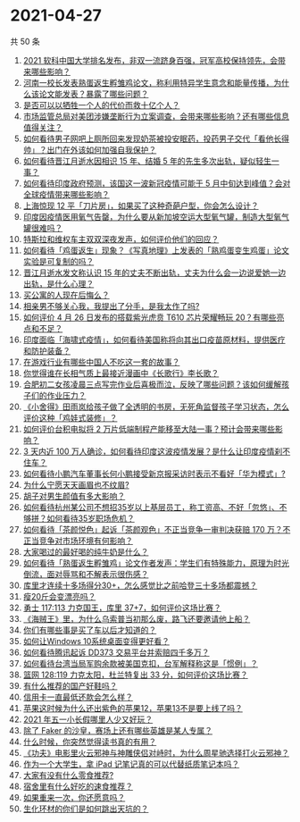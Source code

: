 # 2021-04-27

共 50 条

<!-- BEGIN -->
<!-- 最后更新时间 Tue Apr 27 2021 00:02:34 GMT+0800 (China Standard Time) -->

1. [2021
   软科中国大学排名发布，非双一流跻身百强，冠军高校保持领先，会带来哪些影响？](https://www.zhihu.com/question/456588330)
2. [河南一校长发表熟蛋返生孵雏鸡论文，称利用特异学生意念和能量传播，为什么该论文能发表？暴露了哪些问题？](https://www.zhihu.com/question/456600672)
3. [是否可以以牺牲一个人的代价而救十亿个人？](https://www.zhihu.com/question/382523269)
4. [市场监管总局对美团涉嫌垄断行为立案调查，会带来哪些影响？还有哪些信息值得关注？](https://www.zhihu.com/question/456670358)
5. [如何看待男子网吧上厕所回来发现奶茶被投安眠药，投药男子交代「看他长得帅」？出门在外该如何加强自我保护？](https://www.zhihu.com/question/456477743)
6. [如何看待晋江月逝水因相识 15 年、结婚 5
   年的先生多次出轨，疑似轻生一事？](https://www.zhihu.com/question/456456779)
7. [如何看待印度政府预测，该国这一波新冠疫情可能于 5
   月中旬达到峰值？会对全球疫情带来哪些影响？](https://www.zhihu.com/question/456604776)
8. [上海惊现 12 平「刀片房」，如果买了这种奇葩户型，你会怎么设计？](https://www.zhihu.com/question/455743955)
9. [印度因疫情医用氧气告罄，为什么要从新加坡空运大型氧气罐，制造大型氧气罐很难吗？](https://www.zhihu.com/question/456462365)
10. [特斯拉和维权车主双双深夜发声，如何评价他们的回应？](https://www.zhihu.com/question/456587915)
11. [如何看待「鸡蛋返生」现象？《写真地理》上发表的「熟鸡蛋变生鸡蛋」论文实验是可复制的吗？](https://www.zhihu.com/question/456600264)
12. [晋江月逝水发文称认识 15
    年的丈夫不断出轨，丈夫为什么会一边说爱她一边出轨，是什么心理？](https://www.zhihu.com/question/456437104)
13. [买公寓的人现在后悔么？](https://www.zhihu.com/question/292382327)
14. [相亲男不够关心我，我提出了分手，是我太作了吗?](https://www.zhihu.com/question/455591381)
15. [如何评价 4 月 26 日发布的搭载紫光虎贲 T610 芯片荣耀畅玩
    20？有哪些亮点和不足？](https://www.zhihu.com/question/456604855)
16. [印度面临「海啸式疫情」，如何看待美国称将向其出口疫苗原材料，提供医疗和防护装备？](https://www.zhihu.com/question/456591873)
17. [在游戏行业有哪些中国人不吃这一套的故事？](https://www.zhihu.com/question/454517038)
18. [你觉得谁在长相气质上最接近漫画中《长歌行》李长歌？](https://www.zhihu.com/question/454037694)
19. [合肥初二女孩凌晨三点写完作业后喜极而泣，反映了哪些问题？该如何缓解孩子们的作业压力？](https://www.zhihu.com/question/456173619)
20. [《小舍得》田雨岚给孩子做了全透明的书房，无死角监督孩子学习状态，怎么评价这种「鸡娃式装修」？](https://www.zhihu.com/question/456247026)
21. [如何评价台积电拟将 2
    万片低端制程产能移至大陆一事？预计会带来哪些影响？](https://www.zhihu.com/question/456306249)
22. [3 天内近 100
    万人确诊，如何看待印度这波疫情发展？是什么让印度疫情刹不住车？](https://www.zhihu.com/question/456445443)
23. [如何看待小鹏汽车董事长何小鹏接受新京报采访时表示不看好「华为模式」?](https://www.zhihu.com/question/455998211)
24. [为什么宁愿天天画眉也不纹眉?](https://www.zhihu.com/question/360168698)
25. [胡子对男生颜值有多大影响？](https://www.zhihu.com/question/294511640)
26. [如何看待杭州某公司不想招35岁以上基层员工，称工资高、不好「忽悠」、不够拼？如何看待35岁职场危机？](https://www.zhihu.com/question/456103378)
27. [如何看待「茶颜悦色」起诉「茶颜观色」不正当竞争一审判决获赔 170
    万？不正当竞争对市场环境有何影响？](https://www.zhihu.com/question/456611975)
28. [大家喝过的最好喝的纯牛奶是什么？](https://www.zhihu.com/question/37973170)
29. [如何看待「熟蛋返生孵雏鸡」论文作者发声：学生们有特殊能力，原理为时光倒流，面对辱骂和不解表示很伤感？](https://www.zhihu.com/question/456639794)
30. [库里才连续十多场得分30+，怎么感觉比之前哈登三十多场都震撼？](https://www.zhihu.com/question/455753569)
31. [瘦20斤会变漂亮吗？](https://www.zhihu.com/question/392591592)
32. [勇士 117:113 力克国王，库里
    37+7，如何评价这场比赛？](https://www.zhihu.com/question/456599678)
33. [《海贼王》里，为什么乌索普当初那么废，路飞还要邀请他上船？](https://www.zhihu.com/question/456294379)
34. [你们有哪些事是买了车以后才知道的？](https://www.zhihu.com/question/31086102)
35. [如何让Windows 10系统桌面变得更好看？](https://www.zhihu.com/question/45120814)
36. [如何看待腾讯起诉 DD373 交易平台并索赔四千多万？](https://www.zhihu.com/question/453578487)
37. [如何看待台湾当局军购余款被美国克扣，台军解释称这是「惯例」？](https://www.zhihu.com/question/456602898)
38. [篮网 128:119 力克太阳，杜兰特复出 33
    分，如何评价这场比赛？](https://www.zhihu.com/question/456583132)
39. [有什么推荐的国产好鞋吗？](https://www.zhihu.com/question/452510931)
40. [信用卡一直最低还款会怎么样？](https://www.zhihu.com/question/448302850)
41. [苹果这时候为什么还出紫色的苹果12，苹果13不是要上线了吗？](https://www.zhihu.com/question/455759423)
42. [2021 年五一小长假哪里人少又好玩？](https://www.zhihu.com/question/454525882)
43. [除了 Faker 的沙皇，赛场上还有哪些英雄是某人专属？](https://www.zhihu.com/question/443771037)
44. [什么时候，你突然觉得读书真的有用？](https://www.zhihu.com/question/453740380)
45. [《功夫》电影里火云邪神与神雕侠侣对峙时，为什么周星驰选择打火云邪神？](https://www.zhihu.com/question/29221858)
46. [作为一个大学生，拿 iPad 记笔记真的可以代替纸质笔记本吗？](https://www.zhihu.com/question/304770209)
47. [大家有没有什么零食推荐?](https://www.zhihu.com/question/448037173)
48. [宿舍里有什么好吃的速食推荐？](https://www.zhihu.com/question/451613847)
49. [如果重来一次，你还愿意吗？](https://www.zhihu.com/question/455152927)
50. [生化环材的你们是如何跳出天坑的？](https://www.zhihu.com/question/453870771)

<!-- END -->
